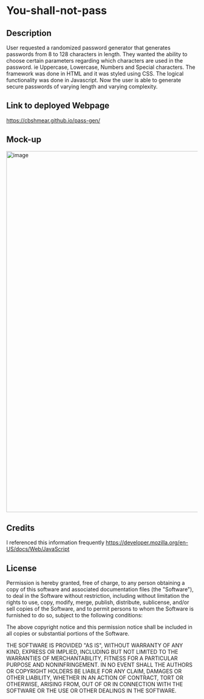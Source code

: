# You-shall-not-pass


## Description

User requested a randomized password generator that generates passwords from 8 to 128 characters in length. They wanted the ability to choose certain parameters regarding which characters are used in the password. ie Uppercase, Lowercase, Numbers and Special characters. The framework was done in HTML and it was styled using CSS. The logical functionality was done in Javascript. Now the user is able to generate secure passwords of varying length and varying complexity.

## Link to deployed Webpage
https://cbshmear.github.io/pass-gen/

## Mock-up
<img width="948" alt="image" src="https://user-images.githubusercontent.com/112667575/201207644-0e65bf0d-4ea7-423f-a9d3-0b655b6c5d1d.png">

## Credits

I referenced this information frequently
https://developer.mozilla.org/en-US/docs/Web/JavaScript

## License

Permission is hereby granted, free of charge, to any person obtaining a copy of this software and associated documentation files (the "Software"), to deal in the Software without restriction, including without limitation the rights to use, copy, modify, merge, publish, distribute, sublicense, and/or sell copies of the Software, and to permit persons to whom the Software is furnished to do so, subject to the following conditions:

The above copyright notice and this permission notice shall be included in all copies or substantial portions of the Software.

THE SOFTWARE IS PROVIDED "AS IS", WITHOUT WARRANTY OF ANY KIND, EXPRESS OR IMPLIED, INCLUDING BUT NOT LIMITED TO THE WARRANTIES OF MERCHANTABILITY, FITNESS FOR A PARTICULAR PURPOSE AND NONINFRINGEMENT. IN NO EVENT SHALL THE AUTHORS OR COPYRIGHT HOLDERS BE LIABLE FOR ANY CLAIM, DAMAGES OR OTHER LIABILITY, WHETHER IN AN ACTION OF CONTRACT, TORT OR OTHERWISE, ARISING FROM, OUT OF OR IN CONNECTION WITH THE SOFTWARE OR THE USE OR OTHER DEALINGS IN THE SOFTWARE.
